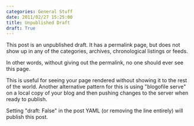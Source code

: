```yaml
---
categories: General Stuff
date: 2011/02/27 15:25:00
title: Unpublished Draft
draft: True
---
```

This post is an unpublished draft. It has a permalink page, but does
not show up in any of the categories, archives, chronological listings
or feeds.

In other words, without giving out the permalink, no one should ever see this page.

This is useful for seeing your page rendered without showing it to the
rest of the world. Another alternative pattern for this is using "blogofile
serve" on a local copy of your blog and then pushing changes to the
server when ready to publish.

Setting "draft: False" in the post YAML (or removing the line entirely)
will publish this post.
